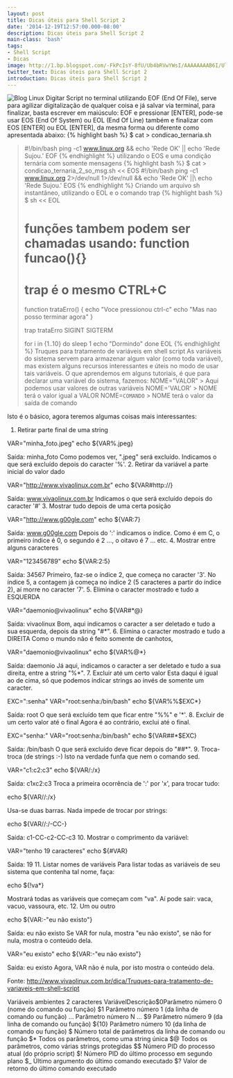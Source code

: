 ```yaml
---
layout: post
title: Dicas úteis para Shell Script 2
date: '2014-12-19T12:57:00.000-08:00'
description: Dicas úteis para Shell Script 2
main-class: 'bash'
tags:
- Shell Script
- Dicas
image: http://1.bp.blogspot.com/-FkPcIsY-8fU/Ub4bRVwYWsI/AAAAAAAAB6I/UlsSTr0GR6s/s72-c/shell+script.png
twitter_text: Dicas úteis para Shell Script 2
introduction: Dicas úteis para Shell Script 2
---
```

![Blog Linux](http://1.bp.blogspot.com/-FkPcIsY-8fU/Ub4bRVwYWsI/AAAAAAAAB6I/UlsSTr0GR6s/s200/shell+script.png "Blog Linux")
Digitar Script no terminal utilizando EOF (End Of File), serve para agilizar digitalização de qualquer coisa e já salvar via terminal, para finalizar, basta escrever em maiúsculo: EOF e pressionar [ENTER], pode-se usar EOS (End Of System) ou EOL (End Of Line) também e finalizar com EOS [ENTER] ou EOL [ENTER], da mesma forma ou diferente como apresentada abaixo:
{% highlight bash %}
$ cat > condicao_ternaria.sh
> #!/bin/bash
> ping -c1 www.linux.org &amp;&amp; echo 'Rede OK' || echo 'Rede Sujou.'
> EOF
{% endhighlight %}
utilizando o EOS e uma condição ternária com somente mensagens
{% highlight bash %}
$ cat > condicao_ternaria_2_so_msg.sh << EOS
> #!/bin/bash
> ping -c1 www.linux.org 2>/dev/null 1>/dev/null &amp;&amp; echo 'Rede OK' ||\ echo 'Rede Sujou.'
> EOS
{% endhighlight %}
Criando um arquivo sh instantâneo, utilizando o EOL e o comando trap
{% highlight bash %}
$ sh << EOL
> # funções tambem podem ser chamadas usando: function funcao(){}
> # trap é o mesmo CTRL+C
> function trataErro()
> {
> echo "Voce pressionou ctrl-c"
> echo "Mas nao posso terminar agora"
> }
> 
> trap trataErro SIGINT SIGTERM
> 
> for i in {1..10}
> do
> sleep 1
> echo "Dormindo"
> done
> EOL
{% endhighlight %}
Truques para tratamento de variáveis em shell script
  As variáveis do sistema servem para armazenar algum valor (como toda variável), mas existem alguns recursos interessantes e úteis no modo de usar tais variáveis. O que aprendemos em alguns tutoriais, é que para declarar uma variável do sistema, fazemos: 
 NOME="VALOR" > Aqui podemos usar valores de outras variáveis
 NOME='VALOR' > NOME terá o valor igual a VALOR
 NOME=`COMANDO` > NOME terá o valor da saída de comando
 
 Isto é o básico, agora teremos algumas coisas mais interessantes:
 1. Retirar parte final de uma string
 
 VAR="minha_foto.jpeg"
 echo ${VAR%.jpeg}
 
 Saída: minha_foto
 Como podemos ver, ".jpeg" será excluído. Indicamos o que será excluído depois do caracter '%'.
 2. Retirar da variável a parte inicial do valor dado
 
 VAR="http://www.vivaolinux.com.br"
 echo ${VAR#http://}
 
 Saída: www.vivaolinux.com.br
 Indicamos o que será excluído depois do caracter '#'
 3. Mostrar tudo depois de uma certa posição
 
 VAR="http://www.g00gle.com"
 echo ${VAR:7}
 
 Saída: www.g00gle.com
 Depois do ':' indicamos o índice. Como é em C, o primeiro índice é 0, o segundo é 2 ..., o oitavo é 7 ... etc.
 4. Mostrar entre alguns caracteres
 
 VAR="123456789"
 echo ${VAR:2:5}
 
 Saída: 34567
 Primeiro, faz-se o índice 2, que começa no caracter '3'. No índice 5, a contagem já começa no índice 2 (5 caracteres a partir do índice 2), aí morre no caracter '7'.
 5. Elimina o caracter mostrado e tudo a ESQUERDA
 
 VAR="daemonio@vivaolinux"
 echo ${VAR#*@}
 
 Saída: vivaolinux
 Bom, aqui indicamos o caracter a ser deletado e tudo a sua esquerda, depois da string "#*".
 6. Elimina o caracter mostrado e tudo a DIREITA
 Como o mundo não é feito somente de canhotos,
 
 VAR="daemonio@vivaolinux"
 echo ${VAR%@*}
 
 Saída: daemonio
 Já aqui, indicamos o caracter a ser deletado e tudo a sua direita, entre a string "%*".
 7. Excluir até um certo valor
 Esta daqui é igual ao de cima, só que podemos indicar strings ao invés de somente um caracter.
 
 EXC=":senha"
 VAR="root:senha:/bin/bash"
 echo ${VAR%%$EXC*}
 
 Saída: root
 O que será excluído tem que ficar entre "%%" e '*'.
 8. Excluir de um certo valor até o final
 Agora é ao contrário, exclui até o final.
 
 EXC="senha:"
 VAR="root:senha:/bin/bash"
 echo ${VAR##*$EXC}
 
 Saída: /bin/bash
 O que será excluído deve ficar depois do "##*".
 9. Troca-troca (de strings :-)
 Isto na verdade funfa que nem o comando sed.
 
 VAR="c1:c2:c3"
 echo ${VAR/:/x}
 
 Saída: c1xc2:c3
 Troca a primeira ocorrência de ':' por 'x', para trocar tudo:
 
 echo ${VAR//:/x}
 
 Usa-se duas barras.
 Nada impede de trocar por strings:
 
 echo ${VAR//:/-CC-}
 
 Saída: c1-CC-c2-CC-c3
 10. Mostrar o comprimento da variável:
 
 VAR="tenho 19 caracteres"
 echo ${#VAR}
 
 Saída: 19
 11. Listar nomes de variáveis
 Para listar todas as variáveis de seu sistema que contenha tal nome, faça:
 
 echo ${!va*}
 
 Mostrará todas as variáveis que começam com "va". Aí pode sair: vaca, vacuo, vassoura, etc.
 12. Um ou outro
 
 echo ${VAR:-"eu não existo"}
 
 Saída: eu não existo
 Se VAR for nula, mostra "eu não existo", se não for nula, mostra o conteúdo dela.
 
 VAR="eu existo"
 echo ${VAR:-"eu não existo"}
 
 Saída: eu existo
 Agora, VAR não é nula, por isto mostra o conteúdo dela.
 
 Fonte: http://www.vivaolinux.com.br/dica/Truques-para-tratamento-de-variaveis-em-shell-script
 
Variáveis ambientes 2 caracteres
 VariávelDescrição$0Parâmetro número 0 (nome do comando ou função)
$1
Parâmetro número 1 (da linha de comando ou função)
 …
Parâmetro número N …
 $9
Parâmetro número 9 (da linha de comando ou função)
 ${10}
Parâmetro número 10 (da linha de comando ou função)
 $
Número total de parâmetros da linha de comando ou função
 $*
Todos os parâmetros, como uma string única
 $@
Todos os parâmetros, como várias strings protegidas
 $$
Número PID do processo atual (do próprio script)
 $!
Número PID do último processo em segundo plano
 $_
Último argumento do último comando executado
 $?
Valor de retorno do último comando executado
       
